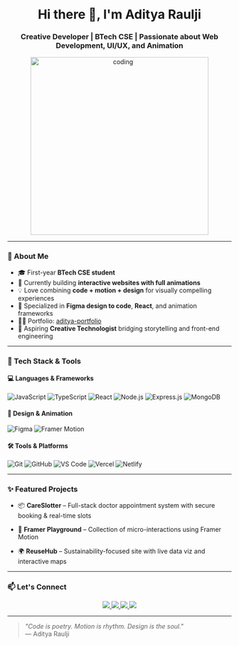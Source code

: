 <h1 align="center">Hi there 👋, I'm Aditya Raulji</h1>
<h3 align="center">Creative Developer | BTech CSE | Passionate about Web Development, UI/UX, and Animation</h3>

<p align="center">
  <img src="https://media.giphy.com/media/qgQUggAC3Pfv687qPC/giphy.gif" alt="coding" width="400"/>
</p>

---

### 🧠 About Me

- 🎓 First-year **BTech CSE student**
- 🔭 Currently building **interactive websites with full animations**
- 💡 Love combining **code + motion + design** for visually compelling experiences
- 🎨 Specialized in **Figma design to code**, **React**, and animation frameworks
- 👨‍💻 Portfolio: [aditya-portfolio](https://aditya-portfolio-cjo4.onrender.com/)
- 🎯 Aspiring **Creative Technologist** bridging storytelling and front-end engineering

---

### 🚀 Tech Stack & Tools

#### 💻 Languages & Frameworks  
![JavaScript](https://img.shields.io/badge/-JavaScript-black?style=flat-square&logo=javascript)
![TypeScript](https://img.shields.io/badge/-TypeScript-black?style=flat-square&logo=typescript)
![React](https://img.shields.io/badge/-React-black?style=flat-square&logo=react)
![Node.js](https://img.shields.io/badge/-Node.js-black?style=flat-square&logo=node.js)
![Express.js](https://img.shields.io/badge/-Express.js-black?style=flat-square&logo=express)
![MongoDB](https://img.shields.io/badge/-MongoDB-black?style=flat-square&logo=mongodb)

#### 🎨 Design & Animation  
![Figma](https://img.shields.io/badge/-Figma-black?style=flat-square&logo=figma)
![Framer Motion](https://img.shields.io/badge/-Framer_Motion-black?style=flat-square&logo=framer)

#### 🛠️ Tools & Platforms  
![Git](https://img.shields.io/badge/-Git-black?style=flat-square&logo=git)
![GitHub](https://img.shields.io/badge/-GitHub-black?style=flat-square&logo=github)
![VS Code](https://img.shields.io/badge/-VS_Code-black?style=flat-square&logo=visual-studio-code)
![Vercel](https://img.shields.io/badge/-Vercel-black?style=flat-square&logo=vercel)
![Netlify](https://img.shields.io/badge/-Netlify-black?style=flat-square&logo=netlify)

---

### ✨ Featured Projects

- 📦 **CareSlotter** – Full-stack doctor appointment system with secure booking & real-time slots 
- 🎨 **Framer Playground** – Collection of micro-interactions using Framer Motion  
 
- 🌍 **ReuseHub** – Sustainability-focused site with live data viz and interactive maps

---



### 📫 Let's Connect

<p align="center">
  <a href="https://www.linkedin.com/in/aditya-raulji-714492322/" target="_blank">
    <img src="https://img.shields.io/badge/-LinkedIn-blue?style=flat-square&logo=linkedin" />
  </a>
  <a href="https://aditya-portfolio-cjo4.onrender.com/" target="_blank">
    <img src="https://img.shields.io/badge/-Portfolio-black?style=flat-square&logo=github" />
  </a>
  <a href="https://mail.google.com/mail/u/2/#inbox">
    <img src="https://img.shields.io/badge/-Email-red?style=flat-square&logo=gmail" />
  </a>
  <a href="https://x.com/raulji_aditya07" target="_blank">
    <img src="https://img.shields.io/badge/-Twitter-1DA1F2?style=flat-square&logo=twitter&logoColor=white" />
  </a>
</p>

---

> _"Code is poetry. Motion is rhythm. Design is the soul."_  
> — Aditya Raulji
